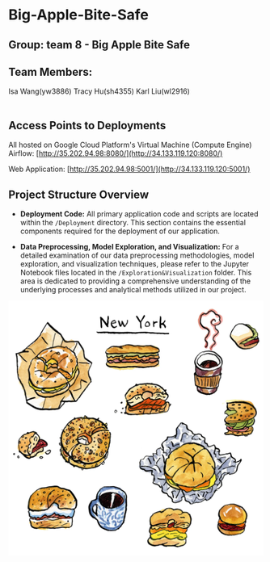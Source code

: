 # Big-Apple-Bite-Safe

## Group: team 8 - Big Apple Bite Safe

## Team Members:
Isa Wang(yw3886)
Tracy Hu(sh4355)
Karl Liu(wl2916)
<br><br>

## Access Points to Deployments
All hosted on Google Cloud Platform's Virtual Machine (Compute Engine)
Airflow:
[http://35.202.94.98:8080/](http://34.133.119.120:8080/)

Web Application:
[http://35.202.94.98:5001/](http://34.133.119.120:5001/)

## Project Structure Overview

- **Deployment Code:** All primary application code and scripts are located within the `/Deployment` directory. This section contains the essential components required for the deployment of our application.

- **Data Preprocessing, Model Exploration, and Visualization:** For a detailed examination of our data preprocessing methodologies, model exploration, and visualization techniques, please refer to the Jupyter Notebook files located in the `/Exploration&Visualization` folder. This area is dedicated to providing a comprehensive understanding of the underlying processes and analytical methods utilized in our project.


![apple](deployment/frontend/static/food.webp)


